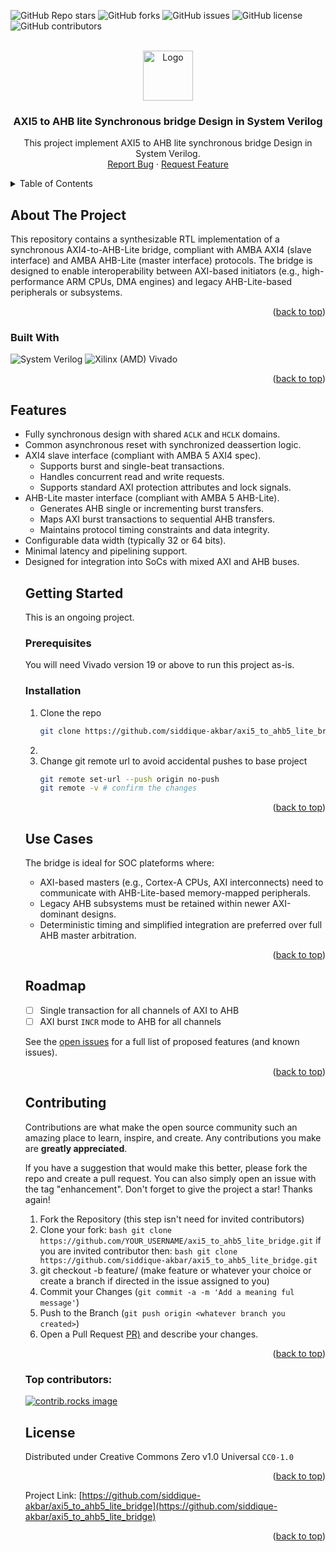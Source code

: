 <!-- Improved compatibility of back to top link: See: https://github.com/othneildrew/Best-README-Template/pull/73 -->
<a id="readme-top"></a>
<!--
*** Thanks for checking out the Best-README-Template. If you have a suggestion
*** that would make this better, please fork the repo and create a pull request
*** or simply open an issue with the tag "enhancement".
*** Don't forget to give the project a star!
*** Thanks again! Now go create something AMAZING! :D
-->



<!-- PROJECT SHIELDS -->
<!--
*** I'm using markdown "reference style" links for readability.
*** Reference links are enclosed in brackets [ ] instead of parentheses ( ).
*** See the bottom of this document for the declaration of the reference variables
*** for contributors-url, forks-url, etc. This is an optional, concise syntax you may use.
*** https://www.markdownguide.org/basic-syntax/#reference-style-links
-->
![GitHub Repo stars](https://img.shields.io/github/stars/siddique-akbar/axi5_to_ahb5_lite_bridge?style=flat-square)
![GitHub forks](https://img.shields.io/github/forks/siddique-akbar/axi5_to_ahb5_lite_bridge?style=flat-square)
![GitHub issues](https://img.shields.io/github/issues/siddique-akbar/axi5_to_ahb5_lite_bridge?style=flat-square)
![GitHub license](https://img.shields.io/github/license/siddique-akbar/axi5_to_ahb5_lite_bridge?style=flat-square)
![GitHub contributors](https://img.shields.io/github/contributors/siddique-akbar/axi5_to_ahb5_lite_bridge?style=flat-square)

<!-- PROJECT LOGO -->
<br />
<div align="center">
  <a href="https://github.com/siddique-akbar/axi5_to_ahb5_lite_bridge">
    <img src="https://upload.wikimedia.org/wikipedia/commons/e/e5/Gospers_glider_gun.gif" alt="Logo" width="80" height="80">
  </a>

<h3 align="center">AXI5 to AHB lite Synchronous bridge Design in System Verilog</h3>

  <p align="center">
    This project implement AXI5 to AHB lite synchronous bridge Design in System Verilog.
    <br />
    <!-- <a href="https://github.com/siddique-akbar/axi5_to_ahb5_lite_bridge"><strong>Explore the docs »</strong></a>
    <br />
    <br />
    <a href="https://github.com/siddique-akbar/axi5_to_ahb5_lite_bridge">View Demo</a>
    &middot; -->
    <a href="https://github.com/siddique-akbar/axi5_to_ahb5_lite_bridge/issues/new?labels=bug&template=bug-report---.md">Report Bug</a>
    &middot;
    <a href="https://github.com/siddique-akbar/axi5_to_ahb5_lite_bridge/issues/new?labels=enhancement&template=feature-request---.md">Request Feature</a>
  </p>
</div>



<!-- TABLE OF CONTENTS -->
<details>
  <summary>Table of Contents</summary>
  <ol>
    <li>
      <a href="#about-the-project">About The Project</a>
      <ul>
        <li><a href="#built-with">Built With</a></li>
      </ul>
    </li>
    <li>
       <a href="#features">Features</a>
    </li>
    <li>
      <a href="#getting-started">Getting Started</a>
      <ul>
        <li><a href="#prerequisites">Prerequisites</a></li>
        <li><a href="#installation">Installation</a></li>
      </ul>
    </li>
    <li><a href="#usage">Usage</a></li>
    <li><a href="#roadmap">Roadmap</a></li>
    <li><a href="#contributing">Contributing</a></li>
    <li><a href="#license">License</a></li>
    <li><a href="#contact">Contact</a></li>
    <li><a href="#acknowledgments">Acknowledgments</a></li>
  </ol>
</details>



<!-- ABOUT THE PROJECT -->
## About The Project

<!-- [![Product Name Screen Shot][product-screenshot]](https://example.com) -->

This repository contains a synthesizable RTL implementation of a synchronous AXI4-to-AHB-Lite bridge, compliant with AMBA AXI4 (slave interface) and AMBA AHB-Lite (master interface) protocols. The bridge is designed to enable interoperability between AXI-based initiators (e.g., high-performance ARM CPUs, DMA engines) and legacy AHB-Lite-based peripherals or subsystems.
<p align="right">(<a href="#readme-top">back to top</a>)</p>

### Built With

<p>
  <img src="https://img.shields.io/badge/SystemVerilog-gray?style=for-the-badge" alt="System Verilog" />
  <img src="(https://img.shields.io/badge/Vivado(AMD)-gray?style=for-the-badge)
" alt="Xilinx (AMD) Vivado" />
</p>
<p align="right">(<a href="#readme-top">back to top</a>)</p>

<!-- Features -->
## Features
<ul>
  <li>Fully synchronous design with shared <code>ACLK</code> and <code>HCLK</code> domains.</li>
<li>Common asynchronous reset with synchronized deassertion logic.</li>
<li>AXI4 slave interface (compliant with AMBA 5 AXI4 spec).
  <ul>
    <li>Supports burst and single-beat transactions.</li>
    <li>Handles concurrent read and write requests.</li>
    <li>Supports standard AXI protection attributes and lock signals.</li>
  </ul>
</li>
<li>AHB-Lite master interface (compliant with AMBA 5 AHB-Lite).
  <ul>
    <li>Generates AHB single or incrementing burst transfers.</li>
    <li>Maps AXI burst transactions to sequential AHB transfers.</li>
    <li>Maintains protocol timing constraints and data integrity.</li>
  </ul>
</li>
<li>Configurable data width (typically 32 or 64 bits).</li>
<li>Minimal latency and pipelining support.</li>
<li>Designed for integration into SoCs with mixed AXI and AHB buses.</li>



<!-- GETTING STARTED -->
## Getting Started

This is an ongoing project.

### Prerequisites

You will need Vivado version 19 or above to run this project as-is.


### Installation


1. Clone the repo
   ```sh
   git clone https://github.com/siddique-akbar/axi5_to_ahb5_lite_bridge.git
   ```
3. 
5. Change git remote url to avoid accidental pushes to base project
   ```sh
   git remote set-url --push origin no-push
   git remote -v # confirm the changes
   ```

<p align="right">(<a href="#readme-top">back to top</a>)</p>



<!-- USAGE EXAMPLES -->
## Use Cases
<p> The bridge is ideal for SOC plateforms where: </p>
<ul>
  <li>AXI-based masters (e.g., Cortex-A CPUs, AXI interconnects) need to communicate with AHB-Lite-based memory-mapped peripherals.
  </li>
  <li>Legacy AHB subsystems must be retained within newer AXI-dominant designs.</li>
  <li>Deterministic timing and simplified integration are preferred over full AHB master arbitration.</li>
</ul>
<!-- _For more examples, please refer to the [Documentation](https://example.com)_ -->

<p align="right">(<a href="#readme-top">back to top</a>)</p>



<!-- ROADMAP -->
## Roadmap

- [ ] Single transaction for all channels of AXI to AHB
- [ ] AXI burst `INCR` mode to AHB for all channels

See the [open issues](https://github.com/siddique-akbar/axi5_to_ahb5_lite_bridge/issues) for a full list of proposed features (and known issues).

<p align="right">(<a href="#readme-top">back to top</a>)</p>



<!-- CONTRIBUTING -->
## Contributing

Contributions are what make the open source community such an amazing place to learn, inspire, and create. Any contributions you make are **greatly appreciated**.

If you have a suggestion that would make this better, please fork the repo and create a pull request. You can also simply open an issue with the tag "enhancement".
Don't forget to give the project a star! Thanks again!

1. Fork the Repository (this step isn't need for invited contributors)
2. Clone your fork: 
  `bash
  git clone https://github.com/YOUR_USERNAME/axi5_to_ahb5_lite_bridge.git`
  if you are invited contributor then:
  `bash
  git clone https://github.com/siddique-akbar/axi5_to_ahb5_lite_bridge.git`
3. git checkout -b feature/<your-task-name>  (make feature or whatever your choice or create a branch if directed in the issue assigned to you)
3. Commit your Changes (`git commit -a -m 'Add a meaning ful message'`)
4. Push to the Branch (`git push origin <whatever branch you created>`)
5. Open a Pull Request <a href="https://docs.github.com/en/pull-requests/collaborating-with-pull-requests/proposing-changes-to-your-work-with-pull-requests/creating-a-pull-request">PR)</a> and describe your changes.

<p align="right">(<a href="#readme-top">back to top</a>)</p>

### Top contributors:

<a href="https://github.com/siddique-akbar/axi5_to_ahb5_lite_bridge/graphs/contributors">
  <img src="https://contrib.rocks/image?repo=github_username/repo_name" alt="contrib.rocks image" />
</a>



<!-- LICENSE -->
## License

Distributed under Creative Commons Zero v1.0 Universal `CC0-1.0`

<p align="right">(<a href="#readme-top">back to top</a>)</p>



<!-- CONTACT -->
<!-- ## Contact

Siddique Akbar - [@twitter_handle](https://twitter.com/twitter_handle) - email@email_client.com -->

Project Link: [https://github.com/siddique-akbar/axi5_to_ahb5_lite_bridge](https://github.com/siddique-akbar/axi5_to_ahb5_lite_bridge)

<p align="right">(<a href="#readme-top">back to top</a>)</p>



<!-- ACKNOWLEDGMENTS -->
<!-- ## Acknowledgments

* []()
* []()
* []()

<p align="right">(<a href="#readme-top">back to top</a>)</p> -->



<!-- MARKDOWN LINKS & IMAGES -->
<!-- https://www.markdownguide.org/basic-syntax/#reference-style-links -->
